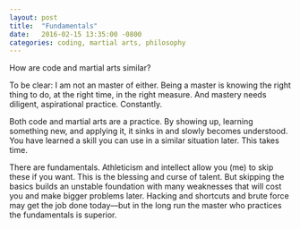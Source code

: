 ```yaml
---
layout: post
title:  "Fundamentals"
date:   2016-02-15 13:35:00 -0800
categories: coding, martial arts, philosophy
---
```


How are code and martial arts similar?

To be clear: I am not an master of either. Being a master is knowing the right thing to do, at the right time, in the right measure. And mastery needs diligent, aspirational practice. Constantly.

Both code and martial arts are a practice. By showing up, learning something new, and applying it, it sinks in and slowly becomes understood. You have learned a skill you can use in a similar situation later. This takes time.

There are fundamentals. Athleticism and intellect allow you (me) to skip these if you want. This is the blessing and curse of talent. But skipping the basics builds an unstable foundation with many weaknesses that will cost you and make bigger problems later. Hacking and shortcuts and brute force may get the job done today––but in the long run the master who practices the fundamentals is superior.
